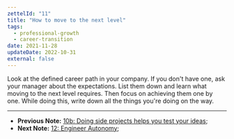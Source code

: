 ```yaml
---
zettelId: "11"
title: "How to move to the next level"
tags:
  - professional-growth
  - career-transition
date: 2021-11-28
updateDate: 2022-10-31
external: false
---
```



Look at the defined career path in your company. If you don't have one, ask your manager about the expectations. List them down and learn what moving to the next level requires. Then focus on achieving them one by one. While doing this, write down all the things you're doing on the way.

---

- **Previous Note:** [10b: Doing side projects helps you test your ideas](/notes/10b/);
- **Next Note:** [12: Engineer Autonomy](/notes/12/);
